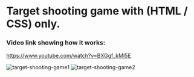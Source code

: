 # Target shooting game with (HTML / CSS) only.

### Video link showing how it works:
https://www.youtube.com/watch?v=BXGgf_kMl5E

![target-shooting-game1](https://user-images.githubusercontent.com/35077695/146382319-4440b582-6858-4998-9585-cf93b29c686f.png)
![target-shooting-game2](https://user-images.githubusercontent.com/35077695/146382322-08d6b84c-b17b-4b42-aae7-45f6b4203f2d.png)
